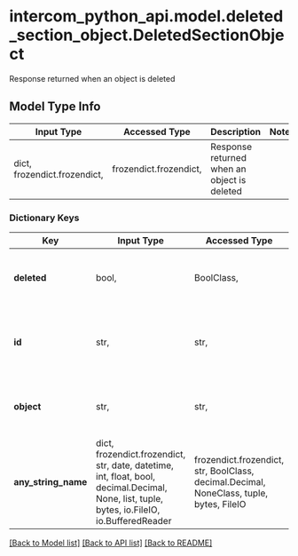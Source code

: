 # intercom_python_api.model.deleted_section_object.DeletedSectionObject

Response returned when an object is deleted

## Model Type Info
Input Type | Accessed Type | Description | Notes
------------ | ------------- | ------------- | -------------
dict, frozendict.frozendict,  | frozendict.frozendict,  | Response returned when an object is deleted | 

### Dictionary Keys
Key | Input Type | Accessed Type | Description | Notes
------------ | ------------- | ------------- | ------------- | -------------
**deleted** | bool,  | BoolClass,  | Whether the section was deleted successfully or not. | [optional] 
**id** | str,  | str,  | The unique identifier for the section which you provided in the URL. | [optional] 
**object** | str,  | str,  | The type of object which was deleted. - &#x60;section&#x60; | [optional] must be one of ["section", ] 
**any_string_name** | dict, frozendict.frozendict, str, date, datetime, int, float, bool, decimal.Decimal, None, list, tuple, bytes, io.FileIO, io.BufferedReader | frozendict.frozendict, str, BoolClass, decimal.Decimal, NoneClass, tuple, bytes, FileIO | any string name can be used but the value must be the correct type | [optional]

[[Back to Model list]](../../README.md#documentation-for-models) [[Back to API list]](../../README.md#documentation-for-api-endpoints) [[Back to README]](../../README.md)

